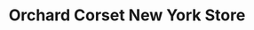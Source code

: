 ---
title: "Orchard Corset New York Store"
url: /new-york/orchard-corset-new-york-store/
shop: Kleidung
---